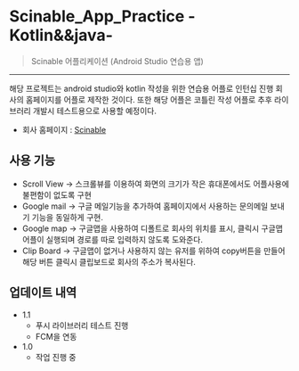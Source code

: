 # Scinable_App_Practice -Kotlin&&java-

> Scinable 어플리케이션 (Android Studio 연습용 앱)  
  
***

해당 프로젝트는 android studio와 kotlin 작성을 위한 연습용 어플로 인턴십 진행 회사의 홈페이지를
어플로 제작한 것이다. 또한 해당 어플은 코틀린 작성 어플로 추후 라이브러리 개발시 테스트용으로 사용할 예정이다.
* 회사 홈페이지 : [Scinable](https://www.scinable.com/)

## 사용 기능

* Scroll View -> 스크롤뷰를 이용하여 화면의 크기가 작은 휴대폰에서도 어플사용에 불편함이 없도록 구현
* Google mail -> 구글 메일기능을 추가하여 홈페이지에서 사용하는 문의메일 보내기 기능을 동일하게 구현.
* Google map -> 구글맵을 사용하여 디폴트로 회사의 위치를 표시, 클릭시 구글맵 어플이 실행되며 경로를 따로 입력하지 않도록 도와준다.
* Clip Board -> 구글맵이 없거나 사용하지 않는 유저를 위하여 copy버튼을 만들어 해당 버튼 클릭시 클립보드로 회사의 주소가 복사된다.

## 업데이트 내역

* 1.1
    * 푸시 라이브러리 테스트 진행
    * FCM을 연동
* 1.0
    * 작업 진행 중
